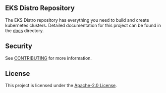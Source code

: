 ## EKS Distro Repository

The EKS Distro repository has everything you need to build and create
kubernetes clusters.  Detailed documentation for this project can be found
in the [docs](./docs/contents/index.md) directory.

## Security

See [CONTRIBUTING](CONTRIBUTING.md#security-issue-notifications) for more information.

## License

This project is licensed under the [Apache-2.0 License](LICENSE).

